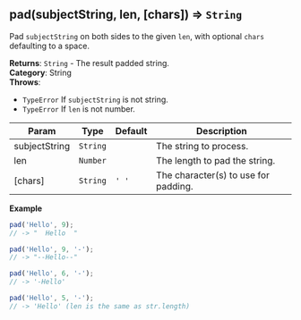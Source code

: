 <a name="pad"></a>

## pad(subjectString, len, [chars]) ⇒ <code>String</code>
Pad `subjectString` on both sides to the given `len`, with optional `chars` defaulting to a space.

**Returns**: <code>String</code> - The result padded string.  
**Category**: String  
**Throws**:

- <code>TypeError</code> If `subjectString` is not string.
- <code>TypeError</code> If `len` is not number.


| Param | Type | Default | Description |
| --- | --- | --- | --- |
| subjectString | <code>String</code> |  | The string to process. |
| len | <code>Number</code> |  | The length to pad the string. |
| [chars] | <code>String</code> | <code>&#x27; &#x27;</code> | The character(s) to use for padding. |

**Example**  
```js
pad('Hello', 9);
// -> "  Hello  "

pad('Hello', 9, '-');
// -> "--Hello--"

pad('Hello', 6, '-');
// -> '-Hello'

pad('Hello', 5, '-');
// -> 'Hello' (len is the same as str.length)
```
